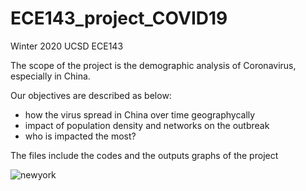 # ECE143_project_COVID19

Winter 2020 UCSD ECE143

The scope of the project is the demographic analysis of Coronavirus, especially in China. 

Our objectives are described as below: 
- how the virus spread in China over time geographycally
- impact of population density and networks on the outbreak
- who is impacted the most?


The files include the codes and the outputs graphs of the project

![newyork](https://user-images.githubusercontent.com/53081268/77221642-9dd34300-6b08-11ea-9ca4-a4dfbaa7402b.jpg)
